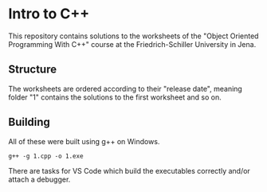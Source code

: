 # Intro to C++

This repository contains solutions to the worksheets of the "Object Oriented Programming With C++" course at the Friedrich-Schiller University in Jena.

## Structure
The worksheets are ordered according to their "release date", meaning folder "1" contains the solutions to the first worksheet and so on.

## Building
All of these were built using g++ on Windows.

`g++ -g 1.cpp -o 1.exe`

There are tasks for VS Code which build the executables correctly and/or attach a debugger.